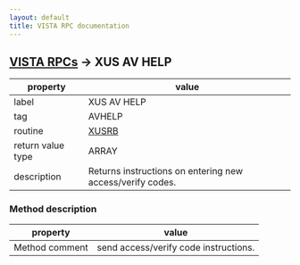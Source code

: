 ```yaml
---
layout: default
title: VISTA RPC documentation
---
```




## [VISTA RPCs](TableOfContent.md) &#8594; XUS AV HELP 

 property | value 
--- | --- 
 label | XUS AV HELP
 tag | AVHELP
 routine | [XUSRB](http://code.osehra.org/dox/Routine_XUSRB_source.html)
 return value type | ARRAY
 description | Returns instructions on entering new access/verify codes.


### Method description

 property | value 
--- | --- 
 Method comment | send access/verify code instructions.